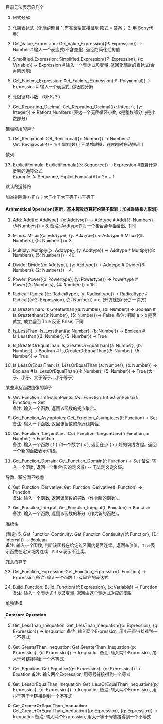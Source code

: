 目前无法表示的几个

1. 因式分解
2. 化简表达式（化简的题目 1. 有答案后直接证明 原式 = 答案； 2. 用 Sorry代替）

3. Get_Value_Expression: Get_Value_Expression({P: Expression}) -> Number # 输入一个表达式(不含变量), 返回它简化后的值

4. Simplified_Expression: Simplified_Expression({P: Expression}, {x: Variable}) -> Expression # 输入一个表达式和变量, 返回化简后的表达式(合并同类项)

5. Get_Factors_Expression: Get_Factors_Expression({P: Polynomial}) -> Expression # 输入一个表达式, 做因式分解

3. 无限循环小数 （OK吗？）

6. Get_Repeating_Decimal: Get_Repeating_Decimal({x: Integer}, {y: Integer}) -> RationalNumbers (表达一个无限循环小数, x是整数部分, y是小数部分)

推理时用的算子

1. Get_Reciprocal: Get_Reciprocal({x: Number}) -> Number #  Get_Reciprocal(4) = 1/4 (取倒数) [ 不单独建模，在解题时自动推理 ]

数列

13. ExplicitFormula: ExplicitFormula({s: Sequence}) -> Expression #直接计算数列的通项公式  
    *Example:* A: Sequence, ExplicitFormula(A) = 2n + 1

默认的运算符

加减乘除乘方开方；大于小于大于等于小于等于

#### Arithmetical Operation(更新，基本算数运算符的算子取消；加减乘除乘方取消)

1. Add: Add({x: Addtype}, {y: Addtype}) -> Addtype     # Add({3: Numbers} , {5:Numbers}) = 8.
    备注: Addtype作为一个集合会单独给出, 下同

2. Minus: Minus({x: Addtype}, {y: Addtype}) -> Addtype  # Minus({8: Numbers}, {5: Numbers}) = 3.

3. Multiply: Multiply({x: Addtype}, {y: Addtype}) -> Addtype  # Multiply({8: Numbers}, {5: Numbers}) = 40.

4. Divide: Divide({x: Addtype}, {y: Addtype}) -> Addtype  # Divide({8: Numbers}, {2: Numbers}) = 4.

5. Power: Power({x: Powertype}, {y: Powertype}) -> Powertype # Power({2: Numbers}, {4: Numbers}) = 16. 

6. Radical: Radical({x: Radicaltype}, {y: Radicaltype}) -> Radicaltype # Radical({x^2: Expression}, {2: Number}) = x. (开方就是n分之一次方)

1. Is_GreaterThan: Is_Greaterthan({a: Number}, {b: Number}) -> Boolean  # Is_Greaterthan({3: Number}, {5: Number}) -> False.
    备注: 判断 a > b 是否成立, 成立返回 True 反正 False, 下同

2. Is_LessThan: Is_Lessthan({a: Number}, {b: Number}) -> Boolean # Is_Lessthan({3: Number}, {5: Number}) -> True

3. Is_GreaterOrEqualThan: Is_GreaterOrEqualThan({a: Number}, {b: Number}) -> Boolean # Is_GreaterOrEqualThan({5: Number}, {5: Number}) -> True

4. Is_LessOrEqualThan: Is_LessOrEqualThan({a: Number}, {b: Number}) -> Boolean # Is_LessOrEqualThan({4: Number}, {5: Number}) -> True
    (大于、小于、大于等于、小于等于)


某些涉及函数图像的算子

8. Get_Function_InflectionPoints: Get_Function_InflectionPoints(f: Function) -> Set  
   备注: 输入一个函数, 返回该函数的拐点集合。  

9. Get_Function_Asymptotes: Get_Function_Asymptotes(f: Function) -> Set  
   备注: 输入一个函数, 返回该函数的渐近线集合。 

13. Get_Function_TangentLine: Get_Function_TangentLine(f: Function, x: Number) -> Function  
    备注: 输入一个函数 \( f \) 和一个数字 \( x \), 返回在点 \( x \) 处的切线方程。返回一个新的函数表示切线。 

1. Get_Function_Domain: Get_Function_Domain(f: Function) -> Set
    备注: 输入一个函数, 返回一个集合(它的定义域) -- 无法定义定义域。

导数、积分暂不考虑

6. Get_Function_Derivative: Get_Function_Derivative(f: Function) -> Function  
   备注: 输入一个函数, 返回该函数的导数（作为新的函数）。  

7. Get_Function_Integral: Get_Function_Integral(f: Function) -> Function  
   备注: 输入一个函数, 返回该函数的积分（作为新的函数）。  


连续性

(暂定)
5. Get_Function_Continuity: Get_Function_Continuity({f: Function}, {D: Interval}) -> Boolean  
   备注: 输入一个函数, 判断该函数在给定的区间内是否连续。返回布尔值，`True`表示函数在定义域内连续，`False`表示不连续。 

冗余的算子

23. Get_Function_Expression: Get_Function_Expression(f: Function) -> Expression
    备注: 输入一个函数 f ; 返回它的表达式

26. Build_Function: Build_Function({f: Expression}, {x: Variable}) -> Function
    备注: 输入一个表达式 f 以及变量, 返回由这个表达式对应的函数

单独建模

#### Compare Operation

5. Get_LessThan_Inequation: Get_LessThan_Inequation({p: Expression}, {q: Expression}) -> Inequation
    备注: 输入两个Expression, 用小于号链接得到一个不等式

6. Get_GreaterThan_Inequation: Get_GreaterThan_Inequation({p: Expression}, {q: Expression}) -> Inequation 
    备注: 输入两个Expression, 用大于号链接得到一个不等式

7. Get_Equation: Get_Equation({p: Expression}, {q: Expression}) -> Equation
    备注: 输入两个Expression, 用等号链接得到一个等式

8. Get_LessOrEqualThan_Inequation: Get_LessOrEqualThan_Inequation({p: Expression}, {q: Expression}) -> Inequation
    备注: 输入两个Expression, 用小于等于号链接得到一个不等式

9. Get_GreaterOrEqualThan_Inequation: Get_GreaterOrEqualThan_Inequation({p: Expression}, {q: Expression}) -> Inequation
    备注: 输入两个Expression, 用大于等于号链接得到一个不等式